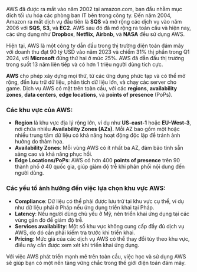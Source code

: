 AWS đã được ra mắt vào năm 2002 tại amazon.com, ban đầu nhằm mục đích tối ưu hóa các phòng ban IT bên trong công ty. Đến năm 2004, Amazon ra mắt dịch vụ đầu tiên là **SQS** và mở rộng các dịch vụ vào năm 2006 với **SQS**, **S3**, và **EC2**. AWS sau đó đã mở rộng ra toàn cầu và hiện nay, các ứng dụng như **Dropbox**, **Netflix**, **Airbnb**, và **NASA** đều sử dụng AWS.

Hiện tại, AWS là một công ty dẫn đầu trong thị trường điện toán đám mây với doanh thu đạt 90 tỷ USD vào năm 2023 và chiếm 31% thị phần trong Q1 2024, với **Microsoft** đứng thứ hai ở mức 25%. AWS đã dẫn đầu thị trường trong suốt 13 năm liên tiếp và có hơn 1 triệu người dùng tích cực.

**AWS** cho phép xây dựng mọi thứ, từ các ứng dụng phức tạp và có thể mở rộng, đến lưu trữ dữ liệu, phân tích dữ liệu lớn, và chạy các server cho game. Dịch vụ AWS có mặt trên toàn cầu, với các **regions**, **availability zones**, **data centers**, **edge locations**, và **points of presence** (PoPs).

### Các khu vực của AWS:

* **Region** là khu vực địa lý rộng lớn, ví dụ như **US-east-1** hoặc **EU-West-3**, nơi chứa nhiều **Availability Zones (AZs)**. Mỗi AZ bao gồm một hoặc nhiều trung tâm dữ liệu có khả năng hoạt động độc lập để tránh ảnh hưởng do thảm họa.
* **Availability Zones**: Mỗi vùng AWS có ít nhất ba AZ, đảm bảo tính sẵn sàng cao và khả năng phục hồi.
* **Edge Locations/PoPs**: AWS có hơn 400 **points of presence** trên 90 thành phố ở 40 quốc gia, giúp giảm độ trễ khi phân phối nội dung đến người dùng.

### Các yếu tố ảnh hưởng đến việc lựa chọn khu vực AWS:

* **Compliance**: Dữ liệu có thể phải được lưu trữ tại khu vực cụ thể, ví dụ như dữ liệu phải ở Pháp nếu ứng dụng triển khai tại Pháp.
* **Latency**: Nếu người dùng chủ yếu ở Mỹ, nên triển khai ứng dụng tại các vùng gần đó để giảm độ trễ.
* **Services availability**: Một số khu vực không cung cấp đầy đủ dịch vụ AWS, do đó cần phải kiểm tra trước khi triển khai.
* **Pricing**: Mức giá của các dịch vụ AWS có thể thay đổi tùy theo khu vực, điều này cần được xem xét khi triển khai ứng dụng.

Với việc AWS phát triển mạnh mẽ trên toàn cầu, việc học và sử dụng AWS sẽ giúp bạn có một nền tảng vững chắc trong thế giới điện toán đám mây.
